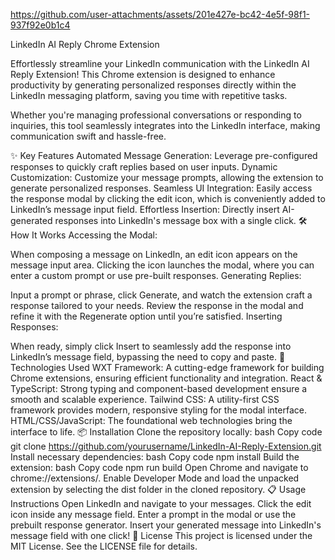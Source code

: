 https://github.com/user-attachments/assets/201e427e-bc42-4e5f-98f1-937f92e0b1c4

LinkedIn AI Reply Chrome Extension


Effortlessly streamline your LinkedIn communication with the LinkedIn AI Reply Extension! This Chrome extension is designed to enhance productivity by generating personalized responses directly within the LinkedIn messaging platform, saving you time with repetitive tasks.

Whether you're managing professional conversations or responding to inquiries, this tool seamlessly integrates into the LinkedIn interface, making communication swift and hassle-free.

✨ Key Features
Automated Message Generation: Leverage pre-configured responses to quickly craft replies based on user inputs.
Dynamic Customization: Customize your message prompts, allowing the extension to generate personalized responses.
Seamless UI Integration: Easily access the response modal by clicking the edit icon, which is conveniently added to LinkedIn’s message input field.
Effortless Insertion: Directly insert AI-generated responses into LinkedIn's message box with a single click.
🛠️ How It Works
Accessing the Modal:

When composing a message on LinkedIn, an edit icon appears on the message input area.
Clicking the icon launches the modal, where you can enter a custom prompt or use pre-built responses.
Generating Replies:

Input a prompt or phrase, click Generate, and watch the extension craft a response tailored to your needs.
Review the response in the modal and refine it with the Regenerate option until you’re satisfied.
Inserting Responses:

When ready, simply click Insert to seamlessly add the response into LinkedIn’s message field, bypassing the need to copy and paste.
🚀 Technologies Used
WXT Framework: A cutting-edge framework for building Chrome extensions, ensuring efficient functionality and integration.
React & TypeScript: Strong typing and component-based development ensure a smooth and scalable experience.
Tailwind CSS: A utility-first CSS framework provides modern, responsive styling for the modal interface.
HTML/CSS/JavaScript: The foundational web technologies bring the interface to life.
📦 Installation
Clone the repository locally:
bash
Copy code
git clone https://github.com/yourusername/LinkedIn-AI-Reply-Extension.git
Install necessary dependencies:
bash
Copy code
npm install
Build the extension:
bash
Copy code
npm run build
Open Chrome and navigate to chrome://extensions/.
Enable Developer Mode and load the unpacked extension by selecting the dist folder in the cloned repository.
📋 Usage Instructions
Open LinkedIn and navigate to your messages.
Click the edit icon inside any message field.
Enter a prompt in the modal or use the prebuilt response generator.
Insert your generated message into LinkedIn's message field with one click!
📜 License
This project is licensed under the MIT License. See the LICENSE file for details.


